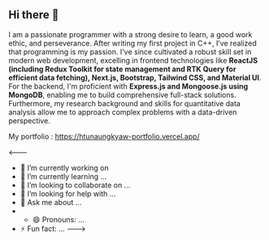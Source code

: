## Hi there 👋

I am a passionate programmer with a strong desire to learn, a good work ethic, and perseverance. After writing my first project in C++, I’ve realized that programming is my passion. I've since cultivated a robust skill set in modern web development, excelling in frontend technologies like **ReactJS (including Redux Toolkit for state management and RTK Query for efficient data fetching), Next.js, Bootstrap, Tailwind CSS, and Material UI**. For the backend, I'm proficient with **Express.js and Mongoose.js using MongoDB**, enabling me to build comprehensive full-stack solutions. Furthermore, my research background and skills for quantitative data analysis allow me to approach complex problems with a data-driven perspective.

My portfolio : https://htunaungkyaw-portfolio.vercel.app/

<---
- 🔭 I’m currently working on
- 🌱 I’m currently learning ...
- 👯 I’m looking to collaborate on ...
- 🤔 I’m looking for help with ...
- 💬 Ask me about ...
- - 😄 Pronouns: ...
- ⚡ Fun fact: ...
--->
